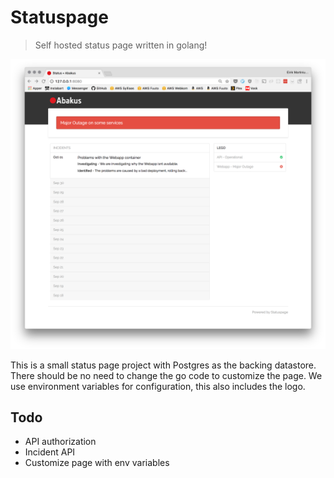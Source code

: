 # Statuspage
> Self hosted status page written in golang!

![Dashboard](screenshot.png?raw=true "Dashboard")

This is a small status page project with Postgres as the backing datastore.
There should be no need to change the go code to customize the page.
We use environment variables for configuration, this also includes the logo.

## Todo

* API authorization
* Incident API
* Customize page with env variables
